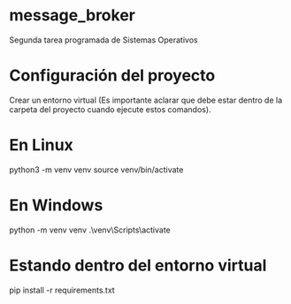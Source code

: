 # message_broker
Segunda tarea programada de Sistemas Operativos

# Configuración del proyecto
Crear un entorno virtual
(Es importante aclarar que debe estar dentro de la 
carpeta del proyecto cuando ejecute estos comandos).

# En Linux

python3 -m venv venv
source venv/bin/activate

# En Windows

python -m venv venv
.\venv\Scripts\activate

# Estando dentro del entorno virtual 

pip install -r requirements.txt


